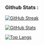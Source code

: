 <!--
### Hi there 👋
-->

### Github Stats : 

[![GitHub Streak](http://github-readme-streak-stats.herokuapp.com?user=federicobaldini&count_private=true&theme=dark&hide_border=true&date_format=j%2Fn%5B%2FY%5D)](https://github.com/federicobaldini)

[![GitHub Stats](https://github-readme-stats.vercel.app/api?username=federicobaldini&count_private=true&show_icons=true&theme=dark&background=000000)](https://github.com/federicobaldini)

[![Top Langs](https://github-readme-stats.vercel.app/api/top-langs/?username=federicobaldini&layout=compact&theme=dark)](https://github.com/federicobaldini)

<!--
**federicobaldini/federicobaldini** is a ✨ _special_ ✨ repository because its `README.md` (this file) appears on your GitHub profile.

Here are some ideas to get you started:

- 🔭 I’m currently working on ...
- 🌱 I’m currently learning ...
- 👯 I’m looking to collaborate on ...
- 🤔 I’m looking for help with ...
- 💬 Ask me about ...
- 📫 How to reach me: ...
- 😄 Pronouns: ...
- ⚡ Fun fact: ...
-->
